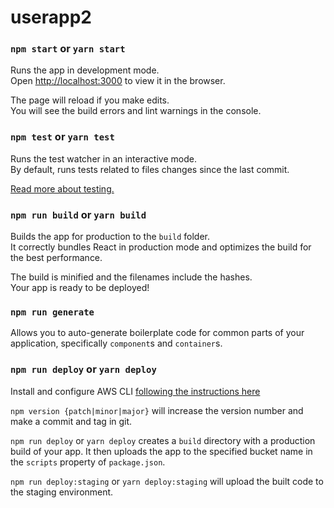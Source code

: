 # userapp2

### `npm start` or `yarn start`

Runs the app in development mode.<br>
Open [http://localhost:3000](http://localhost:3000) to view it in the browser.

The page will reload if you make edits.<br>
You will see the build errors and lint warnings in the console.

### `npm test` or `yarn test`

Runs the test watcher in an interactive mode.<br>
By default, runs tests related to files changes since the last commit.

[Read more about testing.](https://github.com/facebookincubator/create-react-app/blob/master/packages/react-scripts/template/README.md#running-tests)

### `npm run build` or `yarn build`

Builds the app for production to the `build` folder.<br>
It correctly bundles React in production mode and optimizes the build for the best performance.

The build is minified and the filenames include the hashes.<br>
Your app is ready to be deployed!

### `npm run generate`

Allows you to auto-generate boilerplate code for common parts of your
application, specifically `component`s and `container`s.

### `npm run deploy` or `yarn deploy`

Install and configure AWS CLI [following the instructions here](https://docs.aws.amazon.com/cli/latest/userguide/installing.html)

`npm version {patch|minor|major}` will increase the version number and make a commit and tag in git.

`npm run deploy` or `yarn deploy` creates a `build` directory with a production build of your app. It then uploads the app to the specified bucket name in the `scripts` property of `package.json`.

`npm run deploy:staging` or `yarn deploy:staging` will upload the built code to the staging environment.